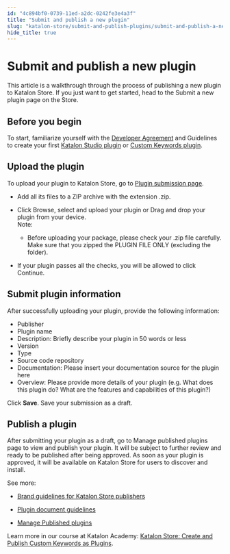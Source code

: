 ```yaml
---
id: "4c894bf0-0739-11ed-a2dc-0242fe3e4a3f"
title: "Submit and publish a new plugin"
slug: "katalon-store/submit-and-publish-plugins/submit-and-publish-a-new-plugin"
hide_title: true
---
```

    

# <a id="id" class="anchor_top_offset"/><a id="ariaid-title1" class="anchor_top_offset"/>Submit and publish a new plugin

    
      
<p xmlns="http://www.w3.org/1999/xhtml" className="p">This article is a walkthrough through the process of publishing   a new plugin to Katalon Store. If you just want to get started,   head to the Submit a new plugin page on the Store.</p> 
    
  

## <a id="id_1" class="anchor_top_offset"/>Before you begin

<p xmlns="http://www.w3.org/1999/xhtml" className="p">To start, familiarize yourself with the <a className="xref j-external-link" href="https://www.katalon.com/terms/#developer-agreement" target="_blank">Developer     Agreement</a> and Guidelines to create your first <a className="xref" href="/docs/katalon-studio-enterprise/extend-katalon-studio/katalon-studio-plugins/create-your-first-katalon-studio-plugin">Katalon     Studio plugin</a> or <a className="xref" href="/docs/katalon-studio-enterprise/extend-katalon-studio/katalon-studio-plugins/how-to-develop-a-custom-keywords-plugin">Custom     Keywords plugin</a>.</p> 

## <a id="id_2" class="anchor_top_offset"/>Upload the plugin

<p xmlns="http://www.w3.org/1999/xhtml" className="p">To upload your plugin to Katalon Store, go to <a className="xref j-external-link" href="https://store.katalon.com/manage/publisher/upload-product" target="_blank">Plugin     submission page</a>.</p> 
<ul xmlns="http://www.w3.org/1999/xhtml" className="ul"><li className="li">     <p className="p">Add all its files to a ZIP archive with the extension .zip.</p>   </li><li className="li">     <div className="p">Click Browse, select and upload your plugin or Drag and drop       your plugin from your device.<div className="note note note_note"><span className="note__title">Note:</span> <ul className="ul"><li className="li"><p className="p">Before uploading your package, please check your .zip               file carefully. Make sure that you zipped the PLUGIN FILE ONLY               (excluding the folder).             </p></li></ul></div></div>   </li><li className="li">     <p className="p">If your plugin passes all the checks, you will be allowed to       click Continue.</p>   </li></ul> 
    

## <a id="id_3" class="anchor_top_offset"/>Submit plugin information

    
      
<p xmlns="http://www.w3.org/1999/xhtml" className="p">After successfully uploading your plugin, provide the following   information:</p> 
      
<ul xmlns="http://www.w3.org/1999/xhtml" className="ul">   <li className="li">Publisher</li>   <li className="li">Plugin name</li>   <li className="li">Description: Briefly describe your plugin in 50 words or     less</li>   <li className="li">Version</li>   <li className="li">Type</li>   <li className="li">Source code repository</li>   <li className="li">Documentation: Please insert your documentation source for the     plugin here</li>   <li className="li">Overview: Please provide more details of your plugin (e.g. What     does this plugin do? What are the features and capabilities of this     plugin?)</li> </ul> 
      
<p xmlns="http://www.w3.org/1999/xhtml" className="p">Click <strong className="ph b">Save</strong>. Save your submission as a   draft.</p> 
    
  

## <a id="id_4" class="anchor_top_offset"/>Publish a plugin

<p xmlns="http://www.w3.org/1999/xhtml" className="p">After submitting your plugin as a draft, go to Manage published   plugins page to view and publish your plugin. It will be subject to   further review and ready to be published after being approved. As   soon as your plugin is approved, it will be available on Katalon   Store for users to discover and install.</p> 
<p xmlns="http://www.w3.org/1999/xhtml" className="p">See more:</p> 
<ul xmlns="http://www.w3.org/1999/xhtml" className="ul"><li className="li">     <p className="p"><a className="xref" href="/docs/katalon-store/submit-and-publish-plugins/brand-guidelines-for-katalon-store-publishers">Brand         guidelines for Katalon Store publishers</a>     </p>   </li><li className="li">     <p className="p"><a className="xref" href="/docs/katalon-store/submit-and-publish-plugins/plugin-document-guidelines">Plugin         document guidelines</a>     </p>   </li><li className="li">     <p className="p"><a className="xref" href="/docs/katalon-store/submit-and-publish-plugins/manage-published-plugins">Manage         Published plugins</a>     </p>   </li></ul> 
<p xmlns="http://www.w3.org/1999/xhtml" className="p">Learn more in our course at Katalon Academy: <a className="xref j-external-link" href="https://academy.katalon.com/courses/create-store-plugins/?utm_source=kat_docs&utm_medium=publish_plugins" target="_blank">Katalon Store: Create and Publish Custom Keywords as Plugins</a>.</p> 
